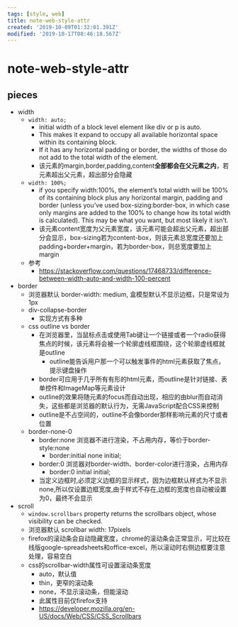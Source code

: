 ```yaml
---
tags: [style, web]
title: note-web-style-attr
created: '2019-10-09T01:32:01.391Z'
modified: '2019-10-17T08:46:18.567Z'
---
```


# note-web-style-attr

## pieces
- width
    - `width: auto;`
        - initial width of a block level element like div or p is auto. 
        - This makes it expand to occupy all available horizontal space within its containing block. 
        - If it has any horizontal padding or border, the widths of those do not add to the total width of the element.
        - 该元素的margin,border,padding,content**全部都会在父元素之内**，若元素超出父元素，超出部分会隐藏
    - `width: 100%;`
        - if you specify width:100%, the element’s total width will be 100% of its containing block plus any horizontal margin, padding and border (unless you’ve used box-sizing:border-box, in which case only margins are added to the 100% to change how its total width is calculated). This may be what you want, but most likely it isn’t.
        - 该元素content宽度为父元素宽度，该元素可能会超出父元素，超出部分会显示，box-sizing若为content-box，则该元素总宽度还要加上padding+border+margin，若为border-box，则总宽度要加上margin
    - 参考
        - https://stackoverflow.com/questions/17468733/difference-between-width-auto-and-width-100-percent
- border
    - 浏览器默认 border-width: medium, 盒模型默认不显示边框，只是常设为1px
    - div-collapse-border
        - 实现方式有多种
    - css outline vs border
        - 在浏览器里，当鼠标点击或使用Tab键让一个链接或者一个radio获得焦点的时候，该元素将会被一个轮廓虚线框围绕，这个轮廓虚线框就是outline
            - outline能告诉用户那一个可以触发事件的html元素获取了焦点，提示键盘操作
        - border可应用于几乎所有有形的html元素，而outline是针对链接、表单控件和ImageMap等元素设计
        - outline的效果将随元素的focus而自动出现，相应的由blur而自动消失，这些都是浏览器的默认行为，无需JavaScript配合CSS来控制
        - outline是不占空间的，outline不会像border那样影响元素的尺寸或者位置
    - border-none-0
        - border:none 浏览器不进行渲染，不占用内存，等价于border-style:none
            - border:initial none initial;
        - border:0 浏览器对border-width、border-color进行渲染，占用内存
            - border:0 initial  initial;
        - 当定义边框时,必须定义边框的显示样式，因为边框默认样式为不显示none,所以仅设置边框宽度,由于样式不存在,边框的宽度也自动被设置为0，最终不会显示
- scroll
    - `window.scrollbars` property returns the scrollbars object, whose visibility can be checked.
    - 浏览器默认 scrollbar width: 17pixels
    - firefox的滚动条会自动隐藏宽度，chrome的滚动条会正常显示，可比较在线版google-spreadsheets和office-excel，所以滚动时右侧边框要注意处理，容易空白
    - css的scrollbar-width属性可设置滚动条宽度
        - auto，默认值
        - thin，更窄的滚动条
        - none，不显示滚动条，但能滚动
        - 此属性目前仅firefox支持
        - https://developer.mozilla.org/en-US/docs/Web/CSS/CSS_Scrollbars
